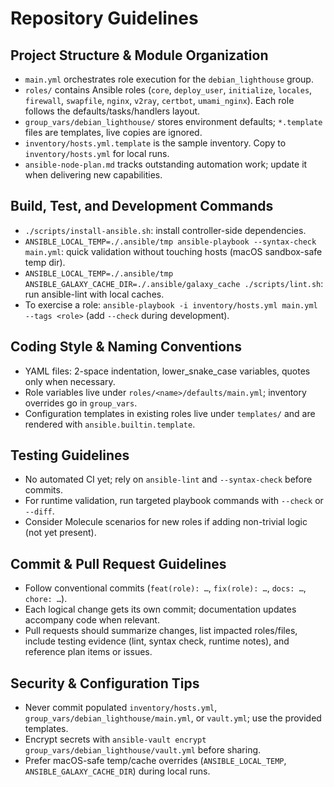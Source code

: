 # Repository Guidelines

## Project Structure & Module Organization
- `main.yml` orchestrates role execution for the `debian_lighthouse` group.
- `roles/` contains Ansible roles (`core`, `deploy_user`, `initialize`, `locales`, `firewall`, `swapfile`, `nginx`, `v2ray`, `certbot`, `umami_nginx`). Each role follows the defaults/tasks/handlers layout.
- `group_vars/debian_lighthouse/` stores environment defaults; `*.template` files are templates, live copies are ignored.
- `inventory/hosts.yml.template` is the sample inventory. Copy to `inventory/hosts.yml` for local runs.
- `ansible-node-plan.md` tracks outstanding automation work; update it when delivering new capabilities.

## Build, Test, and Development Commands
- `./scripts/install-ansible.sh`: install controller-side dependencies.
- `ANSIBLE_LOCAL_TEMP=./.ansible/tmp ansible-playbook --syntax-check main.yml`: quick validation without touching hosts (macOS sandbox-safe temp dir).
- `ANSIBLE_LOCAL_TEMP=./.ansible/tmp ANSIBLE_GALAXY_CACHE_DIR=./.ansible/galaxy_cache ./scripts/lint.sh`: run ansible-lint with local caches.
- To exercise a role: `ansible-playbook -i inventory/hosts.yml main.yml --tags <role>` (add `--check` during development).

## Coding Style & Naming Conventions
- YAML files: 2-space indentation, lower_snake_case variables, quotes only when necessary.
- Role variables live under `roles/<name>/defaults/main.yml`; inventory overrides go in `group_vars`.
- Configuration templates in existing roles live under `templates/` and are rendered with `ansible.builtin.template`.

## Testing Guidelines
- No automated CI yet; rely on `ansible-lint` and `--syntax-check` before commits.
- For runtime validation, run targeted playbook commands with `--check` or `--diff`.
- Consider Molecule scenarios for new roles if adding non-trivial logic (not yet present).

## Commit & Pull Request Guidelines
- Follow conventional commits (`feat(role): …`, `fix(role): …`, `docs: …`, `chore: …`).
- Each logical change gets its own commit; documentation updates accompany code when relevant.
- Pull requests should summarize changes, list impacted roles/files, include testing evidence (lint, syntax check, runtime notes), and reference plan items or issues.

## Security & Configuration Tips
- Never commit populated `inventory/hosts.yml`, `group_vars/debian_lighthouse/main.yml`, or `vault.yml`; use the provided templates.
- Encrypt secrets with `ansible-vault encrypt group_vars/debian_lighthouse/vault.yml` before sharing.
- Prefer macOS-safe temp/cache overrides (`ANSIBLE_LOCAL_TEMP`, `ANSIBLE_GALAXY_CACHE_DIR`) during local runs.
